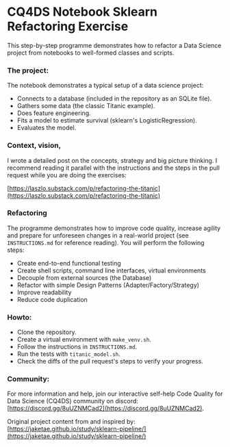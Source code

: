 # CQ4DS Notebook Sklearn Refactoring Exercise

This step-by-step programme demonstrates how to refactor a Data Science project from notebooks to well-formed classes and scripts.  

### The project:

The notebook demonstrates a typical setup of a data science project:

- Connects to a database (included in the repository as an SQLite file).
- Gathers some data (the classic Titanic example).
- Does feature engineering.
- Fits a model to estimate survival (sklearn's LogisticRegression).
- Evaluates the model.

### Context, vision, 

I wrote a detailed post on the concepts, strategy and big picture thinking. I recommend reading it parallel with the instructions and the steps in the pull request while you are doing the exercises: 

[https://laszlo.substack.com/p/refactoring-the-titanic](https://laszlo.substack.com/p/refactoring-the-titanic)

### Refactoring

The programme demonstrates how to improve code quality, increase agility and prepare for unforeseen changes in a real-world project (see `INSTRUCTIONS.md` for reference reading). You will perform the following steps:

- Create end-to-end functional testing
- Create shell scripts, command line interfaces, virtual environments
- Decouple from external sources (the Database)
- Refactor with simple Design Patterns (Adapter/Factory/Strategy)
- Improve readability
- Reduce code duplication

### Howto:

- Clone the repository.
- Create a virtual environment with `make_venv.sh`.
- Follow the instructions in `INSTRUCTIONS.md`.
- Run the tests with `titanic_model.sh`.
- Check the diffs of the pull request's steps to verify your progress.

### Community:

For more information and help, join our interactive self-help Code Quality for Data Science (CQ4DS) community on discord: [https://discord.gg/8uUZNMCad2](https://discord.gg/8uUZNMCad2).

Original project content from and inspired by: [https://jaketae.github.io/study/sklearn-pipeline/](https://jaketae.github.io/study/sklearn-pipeline/)
